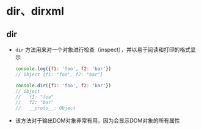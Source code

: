 # dir、dirxml

## dir

  - `dir` 方法用来对一个对象进行检查（inspect），并以易于阅读和打印的格式显示

    ```js
    console.log({f1: 'foo', f2: 'bar'})
    // Object {f1: "foo", f2: "bar"}

    console.dir({f1: 'foo', f2: 'bar'})
    // Object
    //   f1: "foo"
    //   f2: "bar"
    //   __proto__: Object
    ```

  - 该方法对于输出DOM对象非常有用，因为会显示DOM对象的所有属性
